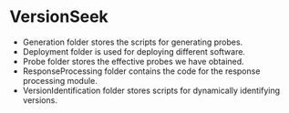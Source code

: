 # VersionSeek
- Generation folder stores the scripts for generating probes.
- Deployment folder is used for deploying different software.
- Probe folder stores the effective probes we have obtained.
- ResponseProcessing folder contains the code for the response processing module.
- VersionIdentification folder stores scripts for dynamically identifying versions.

